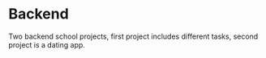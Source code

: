 # Backend
Two backend school projects, first project includes different tasks, second project is a dating app.

